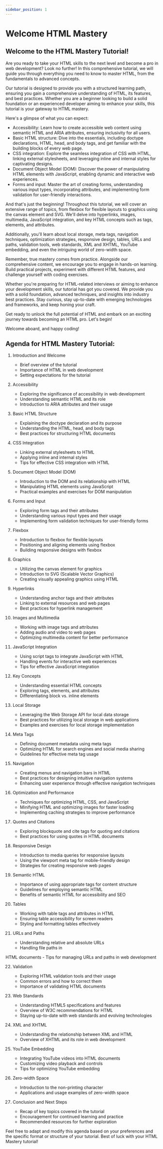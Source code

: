 ```yaml
---
sidebar_position: 1
---
```


# Welcome HTML Mastery

## Welcome to the HTML Mastery Tutorial!

Are you ready to take your HTML skills to the next level and become a pro in web development? Look no further! In this comprehensive tutorial, we will guide you through everything you need to know to master HTML, from the fundamentals to advanced concepts.

Our tutorial is designed to provide you with a structured learning path, ensuring you gain a comprehensive understanding of HTML, its features, and best practices. Whether you are a beginner looking to build a solid foundation or an experienced developer aiming to enhance your skills, this tutorial is your gateway to HTML mastery.

Here's a glimpse of what you can expect:

- Accessibility: Learn how to create accessible web content using semantic HTML and ARIA attributes, ensuring inclusivity for all users.
- Basic HTML structure: Dive into the essentials, including doctype declarations, HTML, head, and body tags, and get familiar with the building blocks of every web page.
- CSS integration: Explore the seamless integration of CSS with HTML, linking external stylesheets, and leveraging inline and internal styles for captivating designs.
- Document Object Model (DOM): Discover the power of manipulating HTML elements with JavaScript, enabling dynamic and interactive web experiences.
- Forms and input: Master the art of creating forms, understanding various input types, incorporating attributes, and implementing form validation for user-friendly interactions.

And that's just the beginning! Throughout this tutorial, we will cover an extensive range of topics, from flexbox for flexible layouts to graphics using the canvas element and SVG. We'll delve into hyperlinks, images, multimedia, JavaScript integration, and key HTML concepts such as tags, elements, and attributes.

Additionally, you'll learn about local storage, meta tags, navigation techniques, optimization strategies, responsive design, tables, URLs and paths, validation tools, web standards, XML and XHTML, YouTube embedding, and even the intriguing world of zero-width space.

Remember, true mastery comes from practice. Alongside our comprehensive content, we encourage you to engage in hands-on learning. Build practical projects, experiment with different HTML features, and challenge yourself with coding exercises.

Whether you're preparing for HTML-related interviews or aiming to enhance your development skills, our tutorial has got you covered. We provide you with a solid foundation, advanced techniques, and insights into industry best practices. Stay curious, stay up-to-date with emerging technologies and frameworks, and keep honing your craft.

Get ready to unlock the full potential of HTML and embark on an exciting journey towards becoming an HTML pro. Let's begin!

Welcome aboard, and happy coding!

## Agenda for HTML Mastery Tutorial:

1. Introduction and Welcome
   - Brief overview of the tutorial
   - Importance of HTML in web development
   - Setting expectations for the tutorial

2. Accessibility
   - Exploring the significance of accessibility in web development
   - Understanding semantic HTML and its role
   - Introduction to ARIA attributes and their usage

3. Basic HTML Structure
   - Explaining the doctype declaration and its purpose
   - Understanding the HTML, head, and body tags
   - Best practices for structuring HTML documents

4. CSS Integration
   - Linking external stylesheets to HTML
   - Applying inline and internal styles
   - Tips for effective CSS integration with HTML

5. Document Object Model (DOM)
   - Introduction to the DOM and its relationship with HTML
   - Manipulating HTML elements using JavaScript
   - Practical examples and exercises for DOM manipulation

6. Forms and Input
   - Exploring form tags and their attributes
   - Understanding various input types and their usage
   - Implementing form validation techniques for user-friendly forms

7. Flexbox
   - Introduction to flexbox for flexible layouts
   - Positioning and aligning elements using flexbox
   - Building responsive designs with flexbox

8. Graphics
   - Utilizing the canvas element for graphics
   - Introduction to SVG (Scalable Vector Graphics)
   - Creating visually appealing graphics using HTML

9. Hyperlinks
   - Understanding anchor tags and their attributes
   - Linking to external resources and web pages
   - Best practices for hyperlink management

10. Images and Multimedia
    - Working with image tags and attributes
    - Adding audio and video to web pages
    - Optimizing multimedia content for better performance

11. JavaScript Integration
    - Using script tags to integrate JavaScript with HTML
    - Handling events for interactive web experiences
    - Tips for effective JavaScript integration

12. Key Concepts
    - Understanding essential HTML concepts
    - Exploring tags, elements, and attributes
    - Differentiating block vs. inline elements

13. Local Storage
    - Leveraging the Web Storage API for local data storage
    - Best practices for utilizing local storage in web applications
    - Examples and exercises for local storage implementation

14. Meta Tags
    - Defining document metadata using meta tags
    - Optimizing HTML for search engines and social media sharing
    - Guidelines for effective meta tag usage

15. Navigation
    - Creating menus and navigation bars in HTML
    - Best practices for designing intuitive navigation systems
    - Enhancing user experience through effective navigation techniques

16. Optimization and Performance
    - Techniques for optimizing HTML, CSS, and JavaScript
    - Minifying HTML and optimizing images for faster loading
    - Implementing caching strategies to improve performance

17. Quotes and Citations
    - Exploring blockquote and cite tags for quoting and citations
    - Best practices for using quotes in HTML documents

18. Responsive Design
    - Introduction to media queries for responsive layouts
    - Using the viewport meta tag for mobile-friendly design
    - Strategies for creating responsive web pages

19. Semantic HTML
    - Importance of using appropriate tags for content structure
    - Guidelines for employing semantic HTML
    - Benefits of semantic HTML for accessibility and SEO

20. Tables
    - Working with table tags and attributes in HTML
    - Ensuring table accessibility for screen readers
    - Styling and formatting tables effectively

21. URLs and Paths
    - Understanding relative and absolute URLs
    - Handling file paths in

 HTML documents
    - Tips for managing URLs and paths in web development

22. Validation
    - Exploring HTML validation tools and their usage
    - Common errors and how to correct them
    - Importance of validating HTML documents

23. Web Standards
    - Understanding HTML5 specifications and features
    - Overview of W3C recommendations for HTML
    - Staying up-to-date with web standards and evolving technologies

24. XML and XHTML
    - Understanding the relationship between XML and HTML
    - Overview of XHTML and its role in web development

25. YouTube Embedding
    - Integrating YouTube videos into HTML documents
    - Customizing video playback and controls
    - Tips for optimizing YouTube embedding

26. Zero-width Space
    - Introduction to the non-printing character
    - Applications and usage examples of zero-width space

27. Conclusion and Next Steps
    - Recap of key topics covered in the tutorial
    - Encouragement for continued learning and practice
    - Recommended resources for further exploration

Feel free to adapt and modify this agenda based on your preferences and the specific format or structure of your tutorial. Best of luck with your HTML Mastery tutorial!